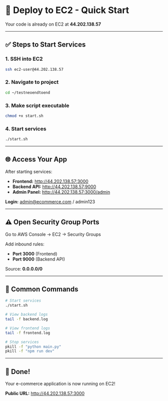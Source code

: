 # 🚀 Deploy to EC2 - Quick Start

Your code is already on EC2 at **44.202.138.57**

---

## ✅ Steps to Start Services

### 1. SSH into EC2

```bash
ssh ec2-user@44.202.138.57
```

### 2. Navigate to project

```bash
cd ~/testneoendtoend
```

### 3. Make script executable

```bash
chmod +x start.sh
```

### 4. Start services

```bash
./start.sh
```

---

## 🌐 Access Your App

After starting services:

- **Frontend:** http://44.202.138.57:3000
- **Backend API:** http://44.202.138.57:9000
- **Admin Panel:** http://44.202.138.57:3000/admin

**Login:** admin@ecommerce.com / admin123

---

## ⚠️ Open Security Group Ports

Go to AWS Console → EC2 → Security Groups

Add inbound rules:
- **Port 3000** (Frontend)
- **Port 9000** (Backend API)

Source: **0.0.0.0/0**

---

## 📝 Common Commands

```bash
# Start services
./start.sh

# View backend logs
tail -f backend.log

# View frontend logs
tail -f frontend.log

# Stop services
pkill -f "python main.py"
pkill -f "npm run dev"
```

---

## 🎉 Done!

Your e-commerce application is now running on EC2!

**Public URL:** http://44.202.138.57:3000

